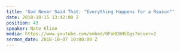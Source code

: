 ```yaml
---
title: 'God Never Said That: "Everything Happens for a Reason"'
date: 2018-10-15 13:42:00 Z
position: 43
speaker: Nate Kline
media: https://www.youtube.com/embed/OFoHOUH5Ogs?ecver=2
sermon_date: 2018-10-07 10:00:00 Z
---
```


